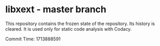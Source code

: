 # libxext - master branch

This repository contains the frozen state of the repository.
Its history is cleared. It is used only for static code
analysis with Codacy.

Commit Time: 1713888591